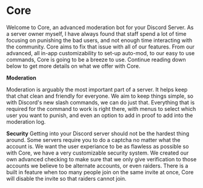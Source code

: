 # Core
Welcome to Core, an advanced moderation bot for your Discord Server. As a server owner myself, I have always found that staff spend a lot of time focusing on punishing the bad users, and not enough time interacting with the community. Core aims to fix that issue with all of our features. From our advanced, all in-app customizability to set-up auto-mod, to our easy to use commands, Core is going to be a breeze to use. Continue reading down below to get more details on what we offer with Core.

**Moderation**

Moderation is arguably the most important part of a server. It helps keep that chat clean and friendly for everyone. We aim to keep things simple, so with Discord's new slash commands, we can do just that. Everything that is required for the command to work is right there, with menus to select which user you want to punish, and even an option to add in proof to add into the moderation log. 

**Security**
Getting into your Discord server should not be the hardest thing around. Some servers require you to do a captcha no matter what the account is. We want the user experiance to be as flawless as possible so with Core, we have a very customizable security system. We created our own advanced checking to make sure that we only give verification to those accounts we believe to be alternate accounts, or even raiders. There is a built in feature when too many people join on the same invite at once, Core will disable the invite so that raiders cannot join. 
